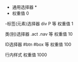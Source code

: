 - 通用选择器 *
- 权重值 0

-标签(元素)选择器 div P  等
权重值 1

类(别)选择器 .act  .nav 等
权重值 10 

ID选择器  #btn  #box 等
权重值 100

行内样式
权重值 1000


